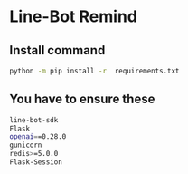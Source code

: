 # Line-Bot Remind

## Install command

```sh
python -m pip install -r  requirements.txt
```

## You have to ensure these

```sh
line-bot-sdk
Flask
openai==0.28.0
gunicorn
redis>=5.0.0
Flask-Session
```
